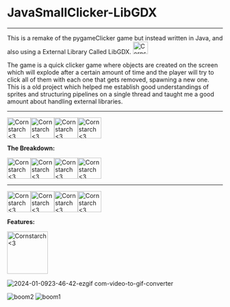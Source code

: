 # JavaSmallClicker-LibGDX

________________________________________________________
This is a remake of the pygameClicker game but instead written in Java,
and also using a External Library Called  LibGDX. <img src="https://github.com/Kingerthanu/JavaSmallClicker-LibGDX/assets/76754592/61e8ab19-1e53-4d3c-bda8-5948dc5d887b" alt="Cornstarch <3" width="35" height="29">

The game is a quick clicker game where objects are created on the screen which will explode after a certain amount of time and the player will try to click all of them with each one that gets removed, spawning a new one. This is a old project which helped me establish good understandings of sprites and structuring pipelines on a single thread and taught me a good amount about handling external libraries.

----------------------------------------------

<img src="https://github.com/Kingerthanu/JavaSmallClicker-LibGDX/assets/76754592/f1e81630-01be-4720-80b0-df71f07f7ab4" alt="Cornstarch <3" width="55" height="49"><img src="https://github.com/Kingerthanu/JavaSmallClicker-LibGDX/assets/76754592/f1e81630-01be-4720-80b0-df71f07f7ab4" alt="Cornstarch <3" width="55" height="49"><img src="https://github.com/Kingerthanu/JavaSmallClicker-LibGDX/assets/76754592/f1e81630-01be-4720-80b0-df71f07f7ab4" alt="Cornstarch <3" width="55" height="49"><img src="https://github.com/Kingerthanu/JavaSmallClicker-LibGDX/assets/76754592/f1e81630-01be-4720-80b0-df71f07f7ab4" alt="Cornstarch <3" width="55" height="49">


**The Breakdown:**


<img src="https://github.com/Kingerthanu/JavaSmallClicker-LibGDX/assets/76754592/26a02f32-4cc5-4ceb-a4a0-8098fc7cd559" alt="Cornstarch <3" width="55" height="49"><img src="https://github.com/Kingerthanu/JavaSmallClicker-LibGDX/assets/76754592/26a02f32-4cc5-4ceb-a4a0-8098fc7cd559" alt="Cornstarch <3" width="55" height="49"><img src="https://github.com/Kingerthanu/JavaSmallClicker-LibGDX/assets/76754592/26a02f32-4cc5-4ceb-a4a0-8098fc7cd559" alt="Cornstarch <3" width="55" height="49"><img src="https://github.com/Kingerthanu/JavaSmallClicker-LibGDX/assets/76754592/26a02f32-4cc5-4ceb-a4a0-8098fc7cd559" alt="Cornstarch <3" width="55" height="49">

----------------------------------------------

<img src="https://github.com/Kingerthanu/JavaSmallClicker-LibGDX/assets/76754592/a17447b2-c9a7-428c-915c-a7a8bc1049f2" alt="Cornstarch <3" width="55" height="49"><img src="https://github.com/Kingerthanu/JavaSmallClicker-LibGDX/assets/76754592/a17447b2-c9a7-428c-915c-a7a8bc1049f2" alt="Cornstarch <3" width="55" height="49"><img src="https://github.com/Kingerthanu/JavaSmallClicker-LibGDX/assets/76754592/a17447b2-c9a7-428c-915c-a7a8bc1049f2" alt="Cornstarch <3" width="55" height="49"><img src="https://github.com/Kingerthanu/JavaSmallClicker-LibGDX/assets/76754592/a17447b2-c9a7-428c-915c-a7a8bc1049f2" alt="Cornstarch <3" width="55" height="49">

**Features:**

<img src="https://github.com/Kingerthanu/JavaSmallClicker-LibGDX/assets/76754592/9be6e079-cb96-488d-9b01-1a925b282de5" alt="Cornstarch <3" width="95" height="99">

![2024-01-0923-46-42-ezgif com-video-to-gif-converter](https://github.com/Kingerthanu/JavaSmallClicker-LibGDX/assets/76754592/070ce48f-26f4-44d2-85f6-6140554556b1)

![boom2](https://github.com/Kingerthanu/JavaSmallClicker-LibGDX/assets/76754592/6acf500b-d3f3-4015-b7ba-6b5da50f01be)
![boom1](https://github.com/Kingerthanu/JavaSmallClicker-LibGDX/assets/76754592/bf364490-945b-4aed-884c-03d400e5a06d)
